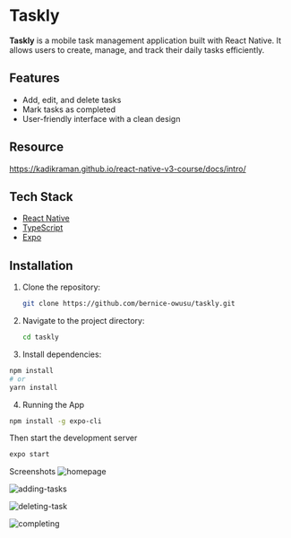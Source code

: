 # Taskly

**Taskly** is a mobile task management application built with React Native. It allows users to create, manage, and track their daily tasks efficiently.

## Features

- Add, edit, and delete tasks
- Mark tasks as completed
- User-friendly interface with a clean design

## Resource 
https://kadikraman.github.io/react-native-v3-course/docs/intro/

## Tech Stack

- [React Native](https://reactnative.dev/)
- [TypeScript](https://www.typescriptlang.org/)
- [Expo](https://expo.dev/)


## Installation

1. Clone the repository:

   ```bash
   git clone https://github.com/bernice-owusu/taskly.git

2. Navigate to the project directory:

   ```bash
   cd taskly

3. Install dependencies:
```bash
npm install
# or
yarn install

```
4.  Running the App
```bash
npm install -g expo-cli
```

Then start the development server
```bash
expo start
```

Screenshots
![homepage](https://github.com/user-attachments/assets/4cb8cce9-6da2-414b-9fd7-6a2c489b4439)

![adding-tasks](https://github.com/user-attachments/assets/ed8516e0-f1de-40b9-a0be-cd491febf028)

![deleting-task](https://github.com/user-attachments/assets/b4c13bc0-3b43-4cb1-adfe-94f7fa8423cc)


![completing ](https://github.com/user-attachments/assets/7bc7a065-fddd-4613-bf58-57ed94ecc7ce)


